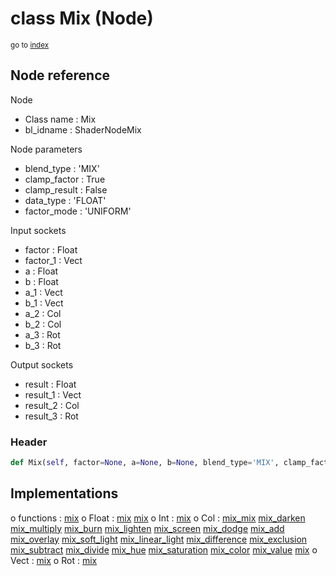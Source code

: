 # class Mix (Node)

<sub>go to [index](/docs/index.md)</sub>

## Node reference

Node
 - Class name : Mix
 - bl_idname : ShaderNodeMix

Node parameters
 - blend_type : 'MIX'
 - clamp_factor : True
 - clamp_result : False
 - data_type : 'FLOAT'
 - factor_mode : 'UNIFORM'

Input sockets
 - factor : Float
 - factor_1 : Vect
 - a : Float
 - b : Float
 - a_1 : Vect
 - b_1 : Vect
 - a_2 : Col
 - b_2 : Col
 - a_3 : Rot
 - b_3 : Rot

Output sockets
 - result : Float
 - result_1 : Vect
 - result_2 : Col
 - result_3 : Rot

### Header

``` python
def Mix(self, factor=None, a=None, b=None, blend_type='MIX', clamp_factor=True, clamp_result=False, data_type='FLOAT', factor_mode='UNIFORM', node_label=None, node_color=None):
```

## Implementations

o functions : [mix](/docs/classes/mix.md)
o Float : [mix](/docs/classes/mix.md) [mix](/docs/classes/mix.md) 
o Int : [mix](/docs/classes/mix.md) 
o Col : [mix_mix](/docs/classes/mix_mix.md) [mix_darken](/docs/classes/mix_darken.md) [mix_multiply](/docs/classes/mix_multiply.md) [mix_burn](/docs/classes/mix_burn.md) [mix_lighten](/docs/classes/mix_lighten.md) [mix_screen](/docs/classes/mix_screen.md) [mix_dodge](/docs/classes/mix_dodge.md) [mix_add](/docs/classes/mix_add.md) [mix_overlay](/docs/classes/mix_overlay.md) [mix_soft_light](/docs/classes/mix_soft_light.md) [mix_linear_light](/docs/classes/mix_linear_light.md) [mix_difference](/docs/classes/mix_difference.md) [mix_exclusion](/docs/classes/mix_exclusion.md) [mix_subtract](/docs/classes/mix_subtract.md) [mix_divide](/docs/classes/mix_divide.md) [mix_hue](/docs/classes/mix_hue.md) [mix_saturation](/docs/classes/mix_saturation.md) [mix_color](/docs/classes/mix_color.md) [mix_value](/docs/classes/mix_value.md) [mix](/docs/classes/mix.md) 
o Vect : [mix](/docs/classes/mix.md) 
o Rot : [mix](/docs/classes/mix.md) 

